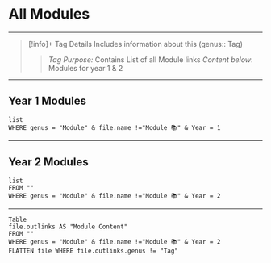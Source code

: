 # All Modules
---

> [!info]+ Tag Details
> Includes information about this (genus:: Tag)
> > *Tag Purpose:*  Contains List of all Module links
> > *Content below*: Modules for year 1 & 2

---
## Year 1 Modules
```dataview
list 
WHERE genus = "Module" & file.name !="Module 📚" & Year = 1
```

---
## Year 2 Modules
```dataview
list 
FROM ""
WHERE genus = "Module" & file.name !="Module 📚" & Year = 2

```
---
```dataview 
Table  
file.outlinks AS "Module Content" 
FROM ""
WHERE genus = "Module" & file.name !="Module 📚" & Year = 2
FLATTEN file WHERE file.outlinks.genus != "Tag" 
```
